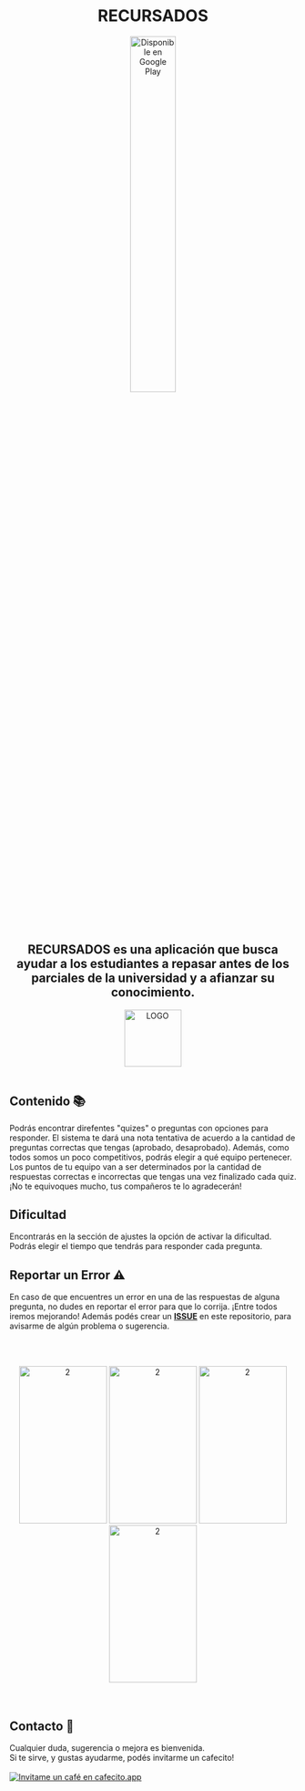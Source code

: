 <div>
<h1 align="center">RECURSADOS</h1>
  
<div align="center"><a href='https://play.google.com/store/apps/details?id=com.copitosystem.recursados'><img width="40%" height="40%" alt='Disponible en Google Play' src='https://play.google.com/intl/en_us/badges/static/images/badges/es-419_badge_web_generic.png'/></a></div>
  
<div align="center">  
  <p>
    <h2><strong>RECURSADOS</strong> es una aplicación que busca ayudar a los estudiantes a repasar antes de los parciales de la universidad y a afianzar su conocimiento.</h2>
  </p>
    <div align="CENTER">
      <img style="display: block; margin-left: auto; margin-right: auto;" src="https://i.ibb.co/bPKgrHS/LOGO.png" alt="LOGO" alt="1" alt="1" width="100" height="100" border="0">
    <br/>
</div>
</div>

## Contenido 📚
  Podrás encontrar direfentes "quizes" o preguntas con opciones para responder. El sistema te dará una nota tentativa de acuerdo a la cantidad de preguntas correctas que tengas (aprobado, desaprobado). Además, como todos somos un poco competitivos, podrás elegir a qué equipo pertenecer. Los puntos de tu equipo van a ser determinados por la cantidad de respuestas correctas e incorrectas que tengas una vez finalizado cada quiz. ¡No te equivoques mucho, tus compañeros te lo agradecerán! 
  
## Dificultad
  Encontrarás en la sección de ajustes la opción de activar la dificultad. Podrás elegir el tiempo que tendrás para responder cada pregunta. 
  
## Reportar un Error ⚠️
  En caso de que encuentres un error en una de las respuestas de alguna pregunta, no dudes en reportar el error para que lo corrija. ¡Entre todos iremos mejorando!
  Además podés crear un <b><a href="https://github.com/OmgCopito95/Recursados-App/issues">ISSUE</a></b> en este repositorio, para avisarme de algún problema o sugerencia. 
  
  <br><br>
  
<div align="CENTER">
  <img src="https://i.ibb.co/xGgJmKZ/Whats-App-Image-2021-08-24-at-20-11-19-3.jpg" alt="2" width="154" height="276" border="0">
  <img src="https://i.ibb.co/tMggzLH/Whats-App-Image-2021-08-24-at-20-11-19-1.jpg" alt="2" width="154" height="276" border="0">
  <img src="https://i.ibb.co/FwxXnLs/Whats-App-Image-2021-08-24-at-20-13-02.jpg" alt="2" width="154" height="276" border="0">
  <img src="https://i.ibb.co/7YvzvcW/Whats-App-Image-2021-08-24-at-20-11-19-2.jpg" alt="2" width="154" height="276" border="0">
    <br/><br/>
</div>
  
<div style="text-align: left;" align="CENTER">&nbsp;</div>
  
</div>

## Contacto 🤝
Cualquier duda, sugerencia o mejora es bienvenida.
  <br>
  Si te sirve, y gustas ayudarme, podés invitarme un cafecito! <br><br>
  <a href='https://cafecito.app/omgcopito95' rel='noopener' target='_blank'><img srcset='https://cdn.cafecito.app/imgs/buttons/button_2.png 1x, https://cdn.cafecito.app/imgs/buttons/button_2_2x.png 2x, https://cdn.cafecito.app/imgs/buttons/button_2_3.75x.png 3.75x' src='https://cdn.cafecito.app/imgs/buttons/button_2.png' alt='Invitame un café en cafecito.app' /></a>
